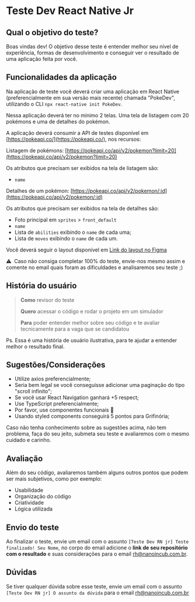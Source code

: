 
# Teste Dev React Native Jr

## Qual o objetivo do teste?
Boas vindas dev! O objetivo desse teste é entender melhor seu nível de experiência, formas de desenvolvimento e conseguir ver o resultado de uma aplicação feita por você.

## Funcionalidades da aplicação

Na aplicação de teste você deverá criar uma aplicação em React Native (preferencialmente em sua versão mais recente) chamada "PokeDev", utilizando o CLI `npx react-native init PokeDev`.

Nessa aplicação deverá ter no mínimo 2 telas. Uma tela de listagem com 20 pokémons e uma de detalhes do pokémon.

A aplicação deverá consumir a API de testes disponível em [https://pokeapi.co/](https://pokeapi.co/), nos recursos:

Listagem de pokémons: [https://pokeapi.co/api/v2/pokemon?limit=20](https://pokeapi.co/api/v2/pokemon?limit=20)

Os atributos que precisam ser exibidos na tela de listagem são:

-  `name`

Detalhes de um pokémon: [https://pokeapi.co/api/v2/pokemon/:id](https://pokeapi.co/api/v2/pokemon/:id)

Os atributos que precisam ser exibidos na tela de detalhes são:

- Foto principal em `sprites` > `front_default`
- `name`
- Lista de `abilities` exibindo o `name` de cada uma;
- Lista de `moves` exibindo o `name` de cada um.

Você deverá seguir o layout disponível em [Link do layout no Figma](https://www.figma.com/file/5bHoJ31nTjIMGAXuzairGn/PokeDev-Teste-Dev-RN-jr?node-id=462%3A1241)

⚠️ &nbsp;Caso não consiga completar 100% do teste, envie-nos mesmo assim e comente no email quais foram as dificuldades e analisaremos seu teste ;)

## História do usuário

> **Como** revisor do teste 
> 
> **Quero** acessar o código e rodar o projeto em um
> simulador 
> 
> **Para** poder entender melhor sobre seu código e te avaliar
> tecnicamente para a vaga que se candidatou

Ps. Essa é uma história de usuário ilustrativa, para te ajudar a entender melhor o resultado final.


## Sugestões/Considerações

- Utilize axios preferencialmente;
- Seria bem legal se você conseguisse adicionar uma paginação do tipo "scroll infinito";
- Se você usar React Navigation ganhará +5 respect;
- Use TypeScript preferencialmente;
- Por favor, use componentes funcionais 🙏
- Usando styled components conseguirá 5 pontos para Grifinória;

Caso não tenha conhecimento sobre as sugestões acima, não tem problema, faça do seu jeito, submeta seu teste e avaliaremos com o mesmo cuidado e carinho.

## Avaliação

Além do seu código, avaliaremos também alguns outros pontos que podem ser mais subjetivos, como por exemplo:

- Usabilidade
- Organização do código
- Criatividade
- Lógica utilizada

## Envio do teste

Ao finalizar o teste, envie um email com o assunto `[Teste Dev RN jr] Teste finalizado! Seu Nome`, no corpo do email adicione o **link de seu repositório com o resultado** e suas considerações para o email rh@nanoincub.com.br.

## Dúvidas

Se tiver qualquer dúvida sobre esse teste, envie um email com o assunto `[Teste Dev RN jr] O assunto da dúvida` para o email rh@nanoincub.com.br
